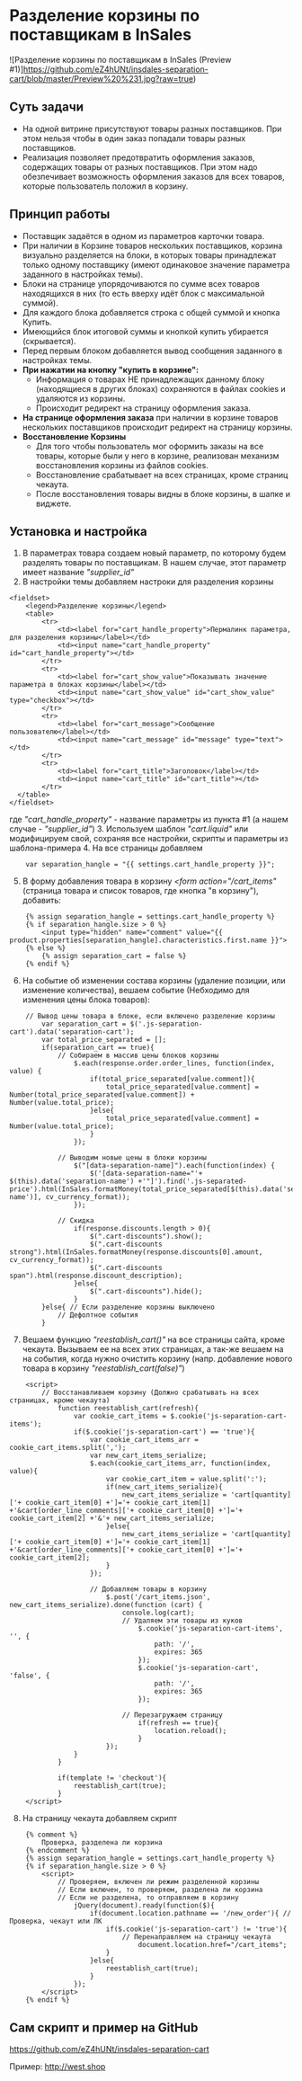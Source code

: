 # Разделение корзины по поставщикам в InSales
![Разделение корзины по поставщикам в InSales (Preview #1)]https://github.com/eZ4hUNt/insdales-separation-cart/blob/master/Preview%20%231.jpg?raw=true)
## Суть задачи
+ На одной витрине присутствуют товары разных поставщиков. При этом нельзя чтобы в один заказ попадали товары разных поставщиков. 
+ Реализация позволяет предотвратить оформления заказов, содержащих товары от разных поставщиков. При этом надо обезпечивает возможность оформления заказов для всех товаров, которые пользователь положил в корзину.

## Принцип работы
+ Поставщик задаётся в одном из параметров карточки товара.
+ При наличии в Корзине товаров нескольких поставщиков, корзина визуально разделяется на блоки, в которых товары принадлежат только одному поставщику (имеют одинаковое значение параметра заданного в настройках темы). 
+ Блоки на странице упорядочиваются по сумме всех товаров находящихся в них (то есть вверху идёт блок с максимальной суммой).
+ Для каждого блока добавляется строка с общей суммой и кнопка Купить.
+ Имеющийся блок итоговой суммы и кнопкой купить убирается (скрывается). 
+ Перед первым блоком добавляется вывод сообщения заданного в настройках темы.
+ **При нажатии на кнопку "купить в корзине":**
  + Информация о товарах НЕ принадлежащих данному блоку (находящиеся в других блоках) сохраняются в  файлах cookies и удаляются из корзины.
  + Происходит редирект на страницу оформления заказа.
+ **На странице оформления заказа** при наличии в корзине товаров нескольких поставщиков происходит редирект на страницу корзины. 
+ **Восстановление Корзины**
  + Для того чтобы пользователь мог оформить заказы на все товары, которые были у него в корзине, реализован механизм восстановления корзины из файлов cookies. 
  + Восстановление срабатывает на всех страницах, кроме страниц чекаута.  
  + После восстановления товары видны в блоке корзины, в шапке и виджете. 

## Установка и настройка
1. В параметрах товара создаем новый параметр, по которому будем разделять товары по поставщикам. В нашем случае, этот параметр имеет название *"supplier_id"*
2. В настройки темы добавляем настроки для разделения корзины
```
<fieldset>
	<legend>Разделение корзины</legend>
	<table>
		<tr>
			<td><label for="cart_handle_property">Пермалинк параметра, для разделения корзины</label></td>
			<td><input name="cart_handle_property" id="cart_handle_property"></td>
		</tr>
      	<tr>
			<td><label for="cart_show_value">Показывать значение параметра в блоках корзины</label></td>
			<td><input name="cart_show_value" id="cart_show_value" type="checkbox"></td>
		</tr>
        <tr>
			<td><label for="cart_message">Сообщение пользователю</label></td>
			<td><input name="cart_message" id="message" type="text"></td>
		</tr>
        <tr>
			<td><label for="cart_title">Заголовок</label></td>
			<td><input name="cart_title" id="cart_title"></td>	
        </tr>
  </table>
</fieldset>
```
где *"cart_handle_property"* - название параметры из пункта #1 (а нашем случае - *"supplier_id"*)
3. Используем шаблон *"cart.liquid"* или модифицируем свой, сохраняя все настройки, скрипты и параметры из шаблона-примера
4. На все страницы добавляем 
```
	var separation_hangle = "{{ settings.cart_handle_property }}";
```

5. В форму добавления товара в корзину *<form action="/cart_items"* (страница товара и список товаров, где кнопка "в корзину"), добавить:
```
	{% assign separation_hangle = settings.cart_handle_property %}
	{% if separation_hangle.size > 0 %}
		<input type="hidden" name="comment" value="{{ product.properties[separation_hangle].characteristics.first.name }}">
	{% else %}
		{% assign separation_cart = false %}
	{% endif %}
```
							
6. На событие об изменении состава корзины (удаление позиции, или изменение количества), вешаем событие (Небходимо для изменения цены блока товаров):
```
	// Вывод цены товара в блоке, если включено разделение корзины
		var separation_cart = $('.js-separation-cart').data('separation-cart');
		var total_price_separated = [];
		if(separation_cart == true){
			// Собираем в массив цены блоков корзины
				$.each(response.order.order_lines, function(index, value) {
					if(total_price_separated[value.comment]){
						total_price_separated[value.comment] = Number(total_price_separated[value.comment]) + Number(value.total_price);
					}else{
						total_price_separated[value.comment] = Number(value.total_price);
					}
				});
						
			// Выводим новые цены в блоки корзины
				$("[data-separation-name]").each(function(index) {
					$('[data-separation-name="'+ $(this).data('separation-name') +'"]').find('.js-separated-price').html(InSales.formatMoney(total_price_separated[$(this).data('separation-name')], cv_currency_format));
				});
						
			// Скидка 
				if(response.discounts.length > 0){
					$(".cart-discounts").show();
					$(".cart-discounts strong").html(InSales.formatMoney(response.discounts[0].amount, cv_currency_format));
					$(".cart-discounts span").html(response.discount_description);
				}else{
					$(".cart-discounts").hide();
				}	
		}else{ // Если разделение корзины выключено
			// Дефолтное события
		}
```
				
7. Вешаем функцию *"reestablish_cart()"* на все страницы сайта, кроме чекаута. Вызываем ее на всех этих страницах, а так-же вешаем на на события, когда нужно очистить корзину (напр. добавление нового товара в корзину *"reestablish_cart(false)"*)
```
	<script>
		// Восстанавливаем корзину (Должно срабатывать на всех страницах, кроме чекаута)
			function reestablish_cart(refresh){
				var cookie_cart_items = $.cookie('js-separation-cart-items');
				if($.cookie('js-separation-cart') == 'true'){
					var cookie_cart_items_arr = cookie_cart_items.split(',');
					var new_cart_items_serialize;
					$.each(cookie_cart_items_arr, function(index, value){
						var cookie_cart_item = value.split(':');
						if(new_cart_items_serialize){
							new_cart_items_serialize = 'cart[quantity]['+ cookie_cart_item[0] +']='+ cookie_cart_item[1] +'&cart[order_line_comments]['+ cookie_cart_item[0] +']='+ cookie_cart_item[2] +'&'+ new_cart_items_serialize;
						}else{
							new_cart_items_serialize = 'cart[quantity]['+ cookie_cart_item[0] +']='+ cookie_cart_item[1] +'&cart[order_line_comments]['+ cookie_cart_item[0] +']='+ cookie_cart_item[2];
						}
					});

					// Добавляем товары в корзину
						$.post('/cart_items.json', new_cart_items_serialize).done(function (cart) {
							console.log(cart);
							// Удаляем эти товары из куков
								$.cookie('js-separation-cart-items', '', {
									path: '/',
									expires: 365
								});
								$.cookie('js-separation-cart', 'false', {
									path: '/',
									expires: 365
								});

							// Перезагружаем страницу
								if(refresh == true){
									location.reload();
								}
						});
				}
			}

			if(template != 'checkout'){
				reestablish_cart(true);
			}
	</script>
```
	
8. На страницу чекаута добавляем скрипт
```
	{% comment %}
		Проверка, разделена ли корзина
	{% endcomment %}
	{% assign separation_hangle = settings.cart_handle_property %}
	{% if separation_hangle.size > 0 %}
		<script>
			// Проверяем, включен ли режим разделенной корзины
			// Если включен, то проверяем, разделена ли корзина
			// Если не разделена, то отправляем в корзину
				jQuery(document).ready(function($){
					if(document.location.pathname == '/new_order'){ // Проверка, чекаут или ЛК
						if($.cookie('js-separation-cart') != 'true'){
							// Перенаправляем на страницу чекаута
								document.location.href="/cart_items";
						}
					}else{
						reestablish_cart(true);
					}
				});
		</script>
	{% endif %}
```

## Сам скрипт и пример на GitHub
https://github.com/eZ4hUNt/insdales-separation-cart

Пример: http://west.shop
